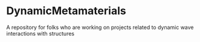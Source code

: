 # DynamicMetamaterials
A repository for folks who are working on projects related to dynamic wave interactions with structures
